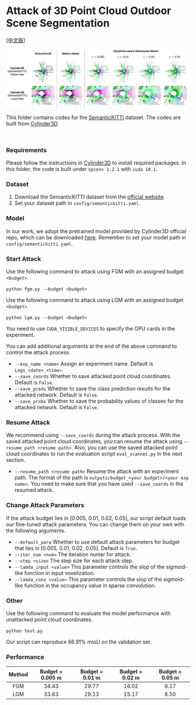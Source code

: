 # Attack of 3D Point Cloud Outdoor Scene Segmentation

[[中文版]](README_zh.md)

<p float="left">
    <img src="../../../img/outdoor.jpg" width="800"/>
</p>

This folder contains codes for the [SemanticKITTI](http://www.semantic-kitti.org/) dataset. The codes are built from [Cylinder3D](https://github.com/xinge008/Cylinder3D).

&nbsp;

### Requirements
Please follow the instructions in [Cylinder3D](https://github.com/xinge008/Cylinder3D) to install required packages. In this folder, the code is built under `spconv 1.2.1` with `cuda 10.1`.

### Dataset

1. Download the SemanticKITTI dataset from the [official website](http://www.semantic-kitti.org/dataset.html#download). 
2. Set your dataset path in `config/semantickitti.yaml`.

### Model

In our work, we adopt the pretrained model provided by Cylinder3D official repo, which can be downloaded [here](https://github.com/xinge008/Cylinder3D#pretrained-models). Remember to set your model path in `config/semantickitti.yaml`.

### Start Attack

Use the following command to attack using FGM with an assigned budget `<budget>`. 
```
python fgm.py --budget <budget>
``` 

Use the following command to attack using LGM with an assigned budget `<budget>`. 
```
python lgm.py --budget <budget>
``` 

You need to use `CUDA_VISIBLE_DEVICES` to specify the GPU cards in the experiment.

You can add additional arguments at the end of the above command to control the attack process.

- `--exp_name <name>` Assign an experiment name. Default is `Logs_<date>_<time>`.
- `--save_coords` Whether to save attacked point cloud coordinates. Default is `False`.
- `--save_preds` Whether to save the class prediction results for the attacked network. Default is `False`.
- `--save_probs` Whether to save the probability values of classes for the attacked network. Default is `False`.

### Resume Attack

We recommend using `--save_coords` during the attack process. With the saved attacked point cloud coordinates, you can resume the attack using `--resume_path <resume path>`. Also, you can use the saved attacked point cloud coordinates to run the evaluation script `eval_scannet.py` in the next section.

- `--resume_path <resume path>` Resume the attack with an experiment path. The format of the path is `outputs/budget_<your budget>/<your exp name>`. You need to make sure that you have used `--save_coords` in the resumed attack.

### Change Attack Parameters

If the attack budget lies in [0.005, 0.01, 0.02, 0.05], our script default loads our fine-tuned attack parameters. You can change them on your own with the following arguments.

- `--default_para` Whether to use default attack parameters for budget that lies in [0.005, 0.01, 0.02, 0.05]. Default is `True`.
- `--iter_num <num>` The iteration numer for attack.
- `--step <size>` The step size for each attack step.
- `--lamda_input <value>` This parameter controls the slop of the sigmoid-like function in input voxelization.
- `--lamda_conv <value>` This parameter controls the slop of the sigmoid-like function in the occupancy value in sparse convolution.

### Other

Use the following command to evaluate the model performance with unattacked point cloud coordinates.

```
python test.py
```

Our script can reproduce 66.91% mIoU on the validation set.

### Performance

| Method | Budget = 0.005 m | Budget = 0.01 m | Budget = 0.02 m | Budget = 0.05 m | 
| :---: | :---: | :---: | :---: | :---: | 
| FGM | 34.43 | 29.77 | 16.02 | 9.17 | 
| LGM | 33.63 | 29.13 | 15.17 | 8.50 | 
